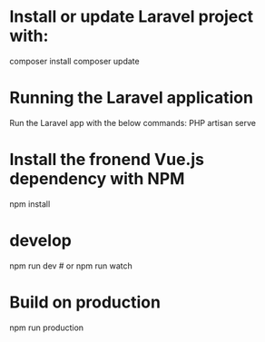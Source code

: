 <p align="center">

# Install or update Laravel project with:
composer install
composer update

#  Running the Laravel application
Run the Laravel app with the below commands:
PHP artisan serve

# Install the fronend Vue.js dependency with NPM
npm install

# develop
npm run dev # or npm run watch

# Build on production
npm run production

</p>
